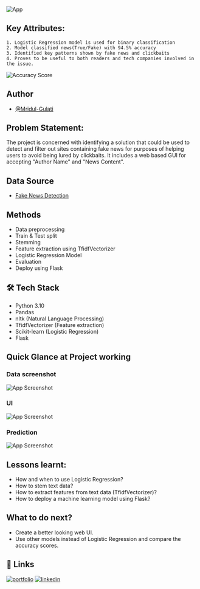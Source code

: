 ![App](https://github.com/Mridul-Gulati/Spotify_EDA/assets/90506788/fc16dab7-1e4a-49b2-81f6-43f8fb4d3190)

## Key Attributes:
    1. Logistic Regression model is used for binary classification
    2. Model classified news(True/Fake) with 94.5% accuracy
    3. Identified key patterns shown by fake news and clickbaits
    4. Proves to be useful to both readers and tech companies involved in the issue.
![Accuracy Score](https://github.com/Mridul-Gulati/Spotify_EDA/assets/90506788/c8f0ccd5-473d-4e0f-b022-e12ac2c231da)
## Author

- [@Mridul-Gulati](https://www.github.com/Mridul-Gulati)


## Problem Statement: 
The project is concerned with identifying a solution that could be used to detect and filter out sites containing fake news for purposes of helping users to avoid being lured by clickbaits. It includes a web based GUI for accepting "Author Name" and "News Content".

## Data Source

* [Fake News Detection](https://www.kaggle.com/competitions/fake-news/data)

## Methods
* Data preprocessing
* Train & Test split
* Stemming
* Feature extraction using TfidfVectorizer
* Logistic Regression Model
* Evaluation
* Deploy using Flask
  
## 🛠 Tech Stack
* Python 3.10
* Pandas
* nltk (Natural Language Processing)
* TfidfVectorizer (Feature extraction)
* Scikit-learn (Logistic Regression)
* Flask


## Quick Glance at Project working

### Data screenshot
![App Screenshot](https://github.com/Mridul-Gulati/Spotify_EDA/assets/90506788/cf8f3df2-2fff-47f6-b123-8f6f8b3d32d2)

### UI
![App Screenshot](https://github.com/Mridul-Gulati/Spotify_EDA/assets/90506788/2cfa7d02-fdec-412b-bfb4-345dd6c5039b)

### Prediction
![App Screenshot](https://github.com/Mridul-Gulati/Spotify_EDA/assets/90506788/c626df2f-0cb4-43f2-a9cb-b90b48c1a716)

## Lessons learnt:
* How and when to use Logistic Regression?
* How to stem text data?
* How to extract features from text data (TfidfVectorizer)?
* How to deploy a machine learning model using Flask?

## What to do next?
* Create a better looking web UI.
* Use other models instead of Logistic Regression and compare the accuracy scores.
  
## 🔗 Links
[![portfolio](https://img.shields.io/badge/my_portfolio-000?style=for-the-badge&logo=ko-fi&logoColor=white)](https://www.datascienceportfol.io/mridulgulati)
[![linkedin](https://img.shields.io/badge/linkedin-0A66C2?style=for-the-badge&logo=linkedin&logoColor=white)](https://www.linkedin.com/in/mridul-gulati/)
